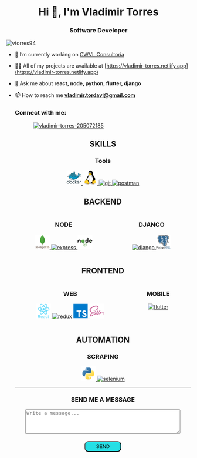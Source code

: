 <style>
    .row {
        display: flex;
    }
    .column {
        flex: 50%;
    }
    button {
        background-color: #26DFE5;
        width: 100px;
        padding: 5px;
        border-radius: 10px;
        &:hover {
            cursor: pointer;
            background-color: #10A2A8;
        }
    }
</style>
<script>
    function sendMessage(event) {
        event.preventDefault();
        const message = document.getElementById('message').value;
        const url = `https://wa.me/5214492284747?text=${encodeURIComponent(message)}`;
        window.open(url, '_blank');
    }
</script>

<div align="center">
    <h1>Hi 👋, I'm Vladimir Torres</h1>
    <h3>Software Developer</h3>
</div>
<p align="left"> 
    <img src="https://komarev.com/ghpvc/?username=vtorres94&label=Profile%20views&color=0e75b6&style=flat" alt="vtorres94" /> 
</p>
<p>

-   🔭 I’m currently working on [CWVL Consultoría](https://cwvlconsultoria.com)

-   👨‍💻 All of my projects are available at [https://vladimir-torres.netlify.app](https://vladimir-torres.netlify.app)

-   💬 Ask me about **react, node, python, flutter, django**

-   📫 How to reach me **vladimir.tordavi@gmail.com**
    </p>
    <h3 align="left">Connect with me:</h3>
    <p align="left" style="padding-left: 50px">
        <a href="https://www.linkedin.com/in/vladimir-tordavi" target="blank">
            <img src="https://raw.githubusercontent.com/rahuldkjain/github-profile-readme-generator/master/src/images/icons/Social/linked-in-alt.svg" alt="vladimir-torres-205072185" height="30" width="40" />
        </a>
    </p>
    <div align="center">
        <h2>SKILLS</h2>
        <h3>Tools</h3>
        <p>
            <a href="https://www.docker.com/" target="_blank" rel="noreferrer"> 
                <img src="https://raw.githubusercontent.com/devicons/devicon/master/icons/docker/docker-original-wordmark.svg" alt="docker" width="40" height="40"/> 
            </a>
            <a href="https://www.linux.org/" target="_blank" rel="noreferrer"> 
                <img src="https://raw.githubusercontent.com/devicons/devicon/master/icons/linux/linux-original.svg" alt="linux" width="40" height="40"/> 
            </a>
            <a href="https://git-scm.com/" target="_blank" rel="noreferrer"> 
                <img src="https://www.vectorlogo.zone/logos/git-scm/git-scm-icon.svg" alt="git" width="40" height="40"/> 
            </a>
            <a href="https://postman.com" target="_blank" rel="noreferrer"> 
                <img src="https://www.vectorlogo.zone/logos/getpostman/getpostman-icon.svg" alt="postman" width="40" height="40"/> 
            </a>
        </p>
        <h2>BACKEND</h2>
        <div class="row">
            <div class="column">
                <h3>NODE</h3>
                <p>
                    <a href="https://www.mongodb.com/" target="_blank" rel="noreferrer"> 
                        <img src="https://raw.githubusercontent.com/devicons/devicon/master/icons/mongodb/mongodb-original-wordmark.svg" alt="mongodb" width="40" height="40"/> 
                    </a>
                    <a href="https://expressjs.com/" target="_blank" rel="noreferrer"> 
                        <img src="https://vectorified.com/images/express-js-icon-20.png" alt="express" width="40" height="40"/> 
                    </a>
                    <a href="https://nodejs.org" target="_blank" rel="noreferrer"> 
                        <img src="https://raw.githubusercontent.com/devicons/devicon/master/icons/nodejs/nodejs-original-wordmark.svg" alt="nodejs" width="40" height="40"/> 
                    </a>
                </p>
            </div>
            <div class="column">
                <h3>DJANGO</h3>
                <p>
                    <a href="https://www.djangoproject.com/" target="_blank" rel="noreferrer"> 
                        <img src="https://cdn.worldvectorlogo.com/logos/django.svg" alt="django" width="40" height="40"/> 
                    </a>
                    <a href="https://www.postgresql.org" target="_blank" rel="noreferrer"> 
                        <img src="https://raw.githubusercontent.com/devicons/devicon/master/icons/postgresql/postgresql-original-wordmark.svg" alt="postgresql" width="40" height="40"/> 
                    </a>
                </p>
            </div>
        </div>
        <h2>FRONTEND</h2>
        <div class="row">
            <div class="column">
                <h3>WEB</h3>
                <p>
                    <a href="https://reactjs.org/" target="_blank" rel="noreferrer"> 
                        <img src="https://raw.githubusercontent.com/devicons/devicon/master/icons/react/react-original-wordmark.svg" alt="react" width="40" height="40"/> 
                    </a>
                    <a href="https://redux.js.org/" target="_blank" rel="noreferrer"> 
                        <img src="https://redux.js.org/img/redux.svg" alt="redux" width="40" height="40"/> 
                    </a>
                    <a href="https://www.typescriptlang.org/" target="_blank" rel="noreferrer"> 
                        <img src="https://raw.githubusercontent.com/devicons/devicon/master/icons/typescript/typescript-original.svg" alt="typescript" width="40" height="40"/> 
                    </a>
                    <a href="https://sass-lang.com" target="_blank" rel="noreferrer"> 
                        <img src="https://raw.githubusercontent.com/devicons/devicon/master/icons/sass/sass-original.svg" alt="sass" width="40" height="40"/> 
                    </a>
                </p>
            </div>
            <div class="column">
                <h3>MOBILE</h3>
                <p>
                    <a href="https://flutter.dev" target="_blank" rel="noreferrer"> 
                        <img src="https://www.vectorlogo.zone/logos/flutterio/flutterio-icon.svg" alt="flutter" width="40" height="40"/> 
                    </a> 
                </p>
            </div>
        </div>
        <h2>AUTOMATION</h2>
        <h3>SCRAPING</h3>
        <p>
            <a href="https://www.python.org" target="_blank" rel="noreferrer"> 
                <img src="https://raw.githubusercontent.com/devicons/devicon/master/icons/python/python-original.svg" alt="python" width="40" height="40"/> 
            </a>
            <a href="https://www.selenium.dev" target="_blank" rel="noreferrer"> 
                <img src="https://raw.githubusercontent.com/detain/svg-logos/780f25886640cef088af994181646db2f6b1a3f8/svg/selenium-logo.svg" alt="selenium" width="40" height="40"/> 
            </a>
        </p><hr/>
        <div>
            <form onsubmit="sendMessage(event)">
                <h3>SEND ME A MESSAGE</h3>
                <textarea id="message" name="message" rows="4" cols="50" placeholder="Write a message..."></textarea><br><br>
                <button type="submit">SEND</button>
            </form>
        </div>

    </div>
